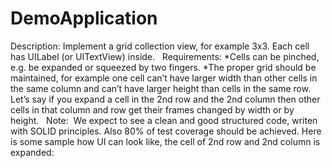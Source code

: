 # DemoApplication

Description: Implement a grid collection view, for example 3x3. Each cell has UILabel (or UITextView) inside.   Requirements: *Cells can be pinched, e.g. be expanded or squeezed by two fingers.
*The proper grid should be maintained, for example one cell can’t have larger width than other cells in the same column and can’t have larger height than cells in the same row. Let’s say if you expand a cell in the 2nd row and the 2nd column then other cells in that column and row get their frames changed by width or by height. 
 Note:  We expect to see a clean and good structured code, writen with SOLID principles. Also 80% of test coverage should be achieved. 
Here is some sample how UI can look like, the cell of 2nd row and 2nd column is expanded:  
